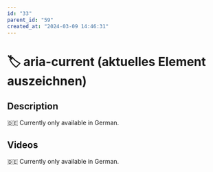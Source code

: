 ```yaml
---
id: "33"
parent_id: "59"
created_at: "2024-03-09 14:46:31"
---
```


# 🏷️ aria-current (aktuelles Element auszeichnen)

## Description

🇩🇪 Currently only available in German.

## Videos

🇩🇪 Currently only available in German.
